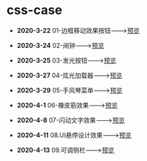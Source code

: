 # css-case

* **2020-3-22**	01-边框移动效果按钮--->[预览](https://codepen.io/lorelei47/pen/zYGJzMP)
* **2020-3-24**	02-闹钟--->[预览](https://codepen.io/lorelei47/pen/wvaYovd)
* **2020-3-25**	03-发光按钮--->[预览](https://codepen.io/lorelei47/pen/zYGMOyg)

* **2020-3-27**	04-炫光加载器--->[预览](https://codepen.io/lorelei47/pen/mdJarJj)

* **2020-3-29**	05-手风琴菜单--->[预览](https://codepen.io/lorelei47/pen/KKpbLEQ)

* **2020-4-1**	06-橡皮筋效果--->[预览](https://codepen.io/lorelei47/pen/PoqLvZV)

* **2020-4-8**	07-闪动文字效果--->[预览](https://codepen.io/lorelei47/pen/rNOBqzR)

* **2020-4-11**	08.UI悬停设计效果--->[预览](https://codepen.io/lorelei47/pen/qBOEQad)

* **2020-4-13**	09.可调侧栏--->[预览](https://codepen.io/lorelei47/pen/abvOPmZ)